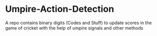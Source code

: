 # Umpire-Action-Detection
A repo contains binary digits (Codes and Stuff) to update scores in the game of cricket with the help of umpire signals and other methods
